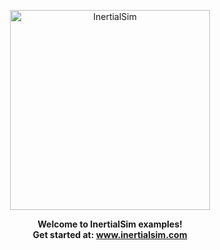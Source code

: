 <p align="center">
  <a href="https://www.inertialsim.com/">
    <img src="https://github.com/inertialsim/inertialsim/blob/main/docs/images/inertialsim-logo.png?raw=true" width="320" alt="InertialSim">
  </a>
</p>

<p align="center">
  <strong>
    Welcome to InertialSim examples!  <br>
    Get started at: <a href="https://inertialsim.com/pages/examples/">www.inertialsim.com</a>
</p>
